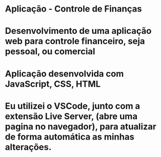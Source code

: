 ﻿# Aplicação - Controle de Finanças
#
# Desenvolvimento de uma aplicação web para controle financeiro, seja pessoal, ou comercial
#
# Aplicação desenvolvida com JavaScript, CSS, HTML
#
# Eu utilizei o VSCode, junto com a extensão Live Server, (abre uma pagina no navegador), para atualizar de forma automática as minhas alterações.
